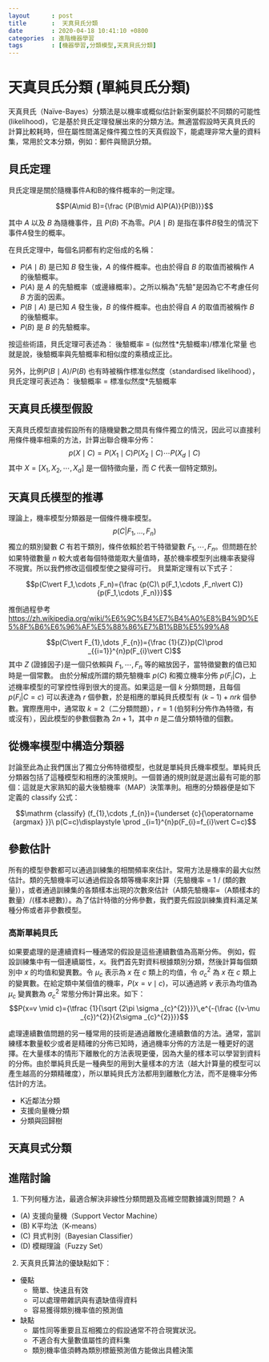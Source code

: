 ```yaml
---
layout      : post
title       :  天真貝氏分類
date        : 2020-04-18 10:41:10 +0800
categories  : 進階機器學習
tags        : [機器學習,分類模型,天真貝氏分類]
---
```


# 天真貝氏分類 (單純貝氏分類)
天真貝氏（Naïve-Bayes）分類法是以機率或概似估計新案例屬於不同類的可能性(likelihood)，它是基於貝氏定理發展出來的分類方法。無適當假設時天真貝氏的計算比較耗時，但在屬性間滿足條件獨立性的天真假設下，能處理非常大量的資料集，常用於文本分類，例如：郵件與簡訊分類。

## 貝氏定理
貝氏定理是關於隨機事件A和B的條件概率的一則定理。

$$P(A\mid B)={\frac {P(B\mid A)P(A)}{P(B)}}$$

其中 $A$ 以及 $B$ 為隨機事件，且 $P(B)$ 不為零。$P(A \mid B)$ 是指在事件$B$發生的情況下事件$A$發生的概率。

在貝氏定理中，每個名詞都有約定俗成的名稱：
- $P(A \mid B)$ 是已知 $B$ 發生後，$A$ 的條件概率。也由於得自 $B$ 的取值而被稱作 $A$ 的後驗概率。
- $P(A)$ 是 $A$ 的先驗概率（或邊緣概率）。之所以稱為"先驗"是因為它不考慮任何 $B$ 方面的因素。
- $P(B \mid A)$ 是已知 $A$ 發生後，$B$ 的條件概率。也由於得自 $A$ 的取值而被稱作 $B$ 的後驗概率。
- $P(B)$ 是 $B$ 的先驗概率。

按這些術語，貝氏定理可表述為：
後驗概率 = (似然性*先驗概率)/標准化常量
也就是說，後驗概率與先驗概率和相似度的乘積成正比。

另外，比例$P(B \mid A)/P(B)$ 也有時被稱作標准似然度（standardised likelihood），貝氏定理可表述為：
後驗概率 = 標准似然度*先驗概率

## 天真貝氏模型假設
天真貝氏模型直接假設所有的隨機變數之間具有條件獨立的情況，因此可以直接利用條件機率相乘的方法，計算出聯合機率分佈：
$$p(X \mid C)=P(X_1 \mid C)P(X_2 \mid C) \cdots P(X_d \mid C)$$
其中 $X=[X_1,X_2, \cdots ,X_d]$ 是一個特徵向量，而 $C$ 代表一個特定類別。

## 天真貝氏模型的推導
理論上，機率模型分類器是一個條件機率模型。
$$p(C\vert F_{1},\dots ,F_{n})$$
獨立的類別變數 $C$ 有若干類別，條件依賴於若干特徵變數 $F_1, \cdots ,F_n$。但問題在於如果特徵數量 $n$ 較大或者每個特徵能取大量值時，基於機率模型列出機率表變得不現實。所以我們修改這個模型使之變得可行。 貝葉斯定理有以下式子：

$$p(C\vert F_1,\cdots ,F_n)={\frac {p(C)\ p(F_1,\cdots ,F_n\vert C)}{p(F_1,\cdots ,F_n)}}$$

推倒過程參考 <https://zh.wikipedia.org/wiki/%E6%9C%B4%E7%B4%A0%E8%B4%9D%E5%8F%B6%E6%96%AF%E5%88%86%E7%B1%BB%E5%99%A8>

$$p(C\vert F_{1},\dots ,F_{n})={\frac  {1}{Z}}p(C)\prod _{{i=1}}^{n}p(F_{i}\vert C)$$
其中 $Z$ (證據因子)是一個只依賴與 $F_1, \cdots ,F_{n}$ 等的縮放因子，當特徵變數的值已知時是一個常數。 由於分解成所謂的類先驗機率 $p(C)$ 和獨立機率分佈 $p(F_{i}\vert C)$，上述機率模型的可掌控性得到很大的提高。如果這是一個 $k$ 分類問題，且每個 $p(F_{i}\vert C=c)$ 可以表達為 $r$ 個參數，於是相應的單純貝氏模型有 $(k − 1)+ n r k$ 個參數。實際應用中，通常取 $k=2$（二分類問題），$r=1$ (伯努利分佈作為特徵，有或沒有），因此模型的參數個數為 $2n+1$，其中 $n$ 是二值分類特徵的個數。

## 從機率模型中構造分類器
討論至此為止我們匯出了獨立分佈特徵模型，也就是單純貝氏機率模型。單純貝氏分類器包括了這種模型和相應的決策規則。一個普通的規則就是選出最有可能的那個：這就是大家熟知的最大後驗機率（MAP）決策準則。相應的分類器便是如下定義的 $\mathrm {classify}$ 公式：

$$\mathrm {classify} (f_{1},\cdots ,f_{n})={\underset {c}{\operatorname {argmax} }}\ p(C=c)\displaystyle \prod _{i=1}^{n}p(F_{i}=f_{i}\vert C=c)$$

## 參數估計
所有的模型參數都可以通過訓練集的相關頻率來估計。常用方法是機率的最大似然估計。類的先驗機率可以通過假設各類等機率來計算（先驗機率 = 1 / (類的數量)），或者通過訓練集的各類樣本出現的次數來估計（A類先驗機率=（A類樣本的數量）/(樣本總數)）。為了估計特徵的分佈參數，我們要先假設訓練集資料滿足某種分佈或者非參數模型。

### 高斯單純貝氏
如果要處理的是連續資料一種通常的假設是這些連續數值為高斯分佈。 例如，假設訓練集中有一個連續屬性，$x$。我們首先對資料根據類別分類，然後計算每個類別中 $x$ 的均值和變異數。令 $\mu _{c}$  表示為 $x$ 在 $c$ 類上的均值，令 $\sigma _{c}^{2}$ 為 $x$ 在 $c$ 類上的變異數。在給定類中某個值的機率，$P(x=v \mid c)$，可以通過將 $v$ 表示為均值為 $\mu _{c}$ 變異數為 $\sigma _{c}^{2}$ 常態分佈計算出來。如下：
$$P(x=v \mid c)={\tfrac {1}{\sqrt {2\pi \sigma _{c}^{2}}}}\,e^{-{\frac {(v-\mu _{c})^{2}}{2\sigma _{c}^{2}}}}$$

處理連續數值問題的另一種常用的技術是通過離散化連續數值的方法。通常，當訓練樣本數量較少或者是精確的分佈已知時，通過機率分佈的方法是一種更好的選擇。在大量樣本的情形下離散化的方法表現更優，因為大量的樣本可以學習到資料的分佈。由於單純貝氏是一種典型的用到大量樣本的方法（越大計算量的模型可以產生越高的分類精確度），所以單純貝氏方法都用到離散化方法，而不是機率分佈估計的方法。

- K近鄰法分類
- 支援向量機分類
- 分類與回歸樹

## 天真貝式分類

## 進階討論
1. 下列何種方法，最適合解決非線性分類問題及高維空間數據識別問題？ A
- (A) 支援向量機（Support Vector Machine）
- (B) K平均法（K-means）
- (C) 貝式判別（Bayesian Classifier）
- (D) 模糊理論（Fuzzy Set）

2. 天真貝氏算法的優缺點如下：
- 優點
  - 簡單、快速且有效
  - 可以處理帶雜訊與有遺缺值得資料
  - 容易獲得類別機率值的預測值
- 缺點
  - 屬性同等重要且互相獨立的假設通常不符合現實狀況。
  - 不適合有大量數值屬性的資料集
  - 類別機率值須轉為類別標籤預測值方能做出具體決策
